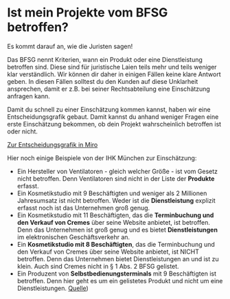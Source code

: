 # Ist mein Projekte vom BFSG betroffen?

Es kommt darauf an, wie die Juristen sagen! 

Das BFSG nennt Kriterien, wann ein Produkt oder eine Dienstleistung betroffen sind. Diese sind für juristische Laien teils mehr und teils weniger klar verständlich. Wir können dir daher in einigen Fällen keine klare Antwort geben. In diesen Fällen solltest du den Kunden auf diese Unklarheit ansprechen, damit er z.B. bei seiner Rechtsabteilung eine Einschätzung anfragen kann.

Damit du schnell zu einer Einschätzung kommen kannst, haben wir eine Entscheidungsgrafik gebaut. Damit kannst du anhand weniger Fragen eine erste Einschätzung bekommen, ob dein Projekt wahrscheinlich betroffen ist oder nicht.

[Zur Entscheidungsgrafik in Miro](https://miro.com/app/board/uXjVLg25Osw=/?share_link_id=75484238492)


Hier noch einige Beispiele von der IHK München zur Einschätzung:
- Ein Hersteller von Ventilatoren - gleich welcher Größe - ist vom Gesetz nicht
betroffen. Denn Ventilatoren sind nicht in der Liste der **Produkte** erfasst.
- Ein Kosmetikstudio mit 9 Beschäftigten und weniger als 2 Millionen Jahresumsatz ist nicht betroffen. Weder ist die **Dienstleistung** explizit erfasst noch ist das Unternehmen groß genug.
- Ein Kosmetikstudio mit 11 Beschäftigten, das die **Terminbuchung und den Verkauf von Cremes** über seine Website anbietet, ist betroffen. Denn das Unternehmen ist groß genug und es bietet **Dienstleistungen** im elektronischen Geschäftsverkehr an.
- Ein **Kosmetikstudio mit 8 Beschäftigten**, das die Terminbuchung und den Verkauf von Cremes über seine Website
anbietet, ist NICHT betroffen. Denn das Unternehmen bietet
Dienstleistungen an und ist zu klein. Auch sind Cremes nicht in § 1 Abs. 2 BFSG gelistet.
- Ein Produzent von **Selbstbedienungsterminals** mit 9 Beschäftigten ist betroffen. Denn hier geht es um ein gelistetes Produkt und nicht um eine Dienstleistungen.
[Quelle](https://www.ihk-muenchen.de/de/Service/Recht-und-Steuern/Werbung-Fairer-Wettbewerb/barrierefreiheitsstaerkungsgesetz/))
